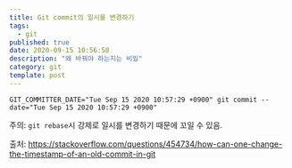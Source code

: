 ```yaml
---
title: Git commit의 일시를 변경하기
tags:
  - git
published: true
date: 2020-09-15 10:56:58
description: "왜 바꿔야 하는지는 비밀"
category: git
template: post
---
```


```
GIT_COMMITTER_DATE="Tue Sep 15 2020 10:57:29 +0900" git commit --date="Tue Sep 15 2020 10:57:29 +0900"
```

주의: `git rebase`시 강제로 일시를 변경하기 때문에 꼬일 수 있음.

출처: https://stackoverflow.com/questions/454734/how-can-one-change-the-timestamp-of-an-old-commit-in-git